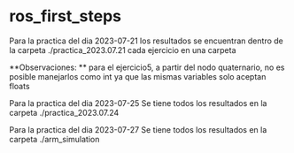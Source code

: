 # ros_first_steps

Para la practica del dia 2023-07-21 
los resultados se encuentran dentro de la carpeta ./practica_2023.07.21
cada ejercicio en una carpeta

**Observaciones: **
para el ejercicio5, a partir del nodo quaternario, no es posible manejarlos como int
ya que las mismas variables solo aceptan floats


Para la practica del dia 2023-07-25
Se tiene todos los resultados en la carpeta ./practica_2023.07.24


Para la practica del dia 2023-07-27
Se tiene todos los resultados en la carpeta ./arm_simulation